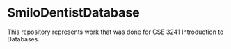 # SmiloDentistDatabase
This repository represents work that was done for CSE 3241 Introduction to Databases. 
